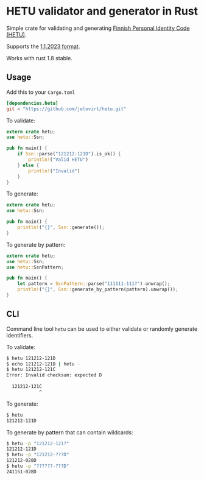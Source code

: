 # HETU validator and generator in Rust

Simple crate for validating and generating [Finnish Personal Identity Code (HETU)][1].

Supports the [1.1.2023 format](https://dvv.fi/hetu-uudistus).

Works with rust 1.8 stable.

## Usage

Add this to your `Cargo.toml`

```toml
[dependencies.hetu]
git = "https://github.com/jelovirt/hetu.git"
```

To validate:

```rust
extern crate hetu;
use hetu::Ssn;

pub fn main() {
    if Ssn::parse("121212-121D").is_ok() {
        println!("Valid HETU")
    } else {
        println!("Invalid")
    }
}
```

To generate:

```rust
extern crate hetu;
use hetu::Ssn;

pub fn main() {
    println!("{}", Ssn::generate());
}
```

To generate by pattern:

```rust
extern crate hetu;
use hetu::Ssn;
use hetu::SsnPattern;

pub fn main() {
    let pattern = SsnPattern::parse("111111-111?").unwrap();
    println!("{}", Ssn::generate_by_pattern(pattern).unwrap());
}
```

## CLI

Command line tool `hetu` can be used to either validate or randomly generate
identifiers.

To validate:

```bash
$ hetu 121212-121D
$ echo 121212-121D | hetu -
$ hetu 121212-121C
Error: Invalid checksum: expected D
  
  121212-121C
            ^
```

To generate:

```bash
$ hetu
121212-121D
```

To generate by pattern that can contain wildcards:

```bash
$ hetu -p "121212-121?"
121212-121D
$ hetu -p "121212-???D"
121212-028D
$ hetu -p "??????-???D"
241151-028D
```

[1]: https://en.wikipedia.org/wiki/National_identification_number#Finland
